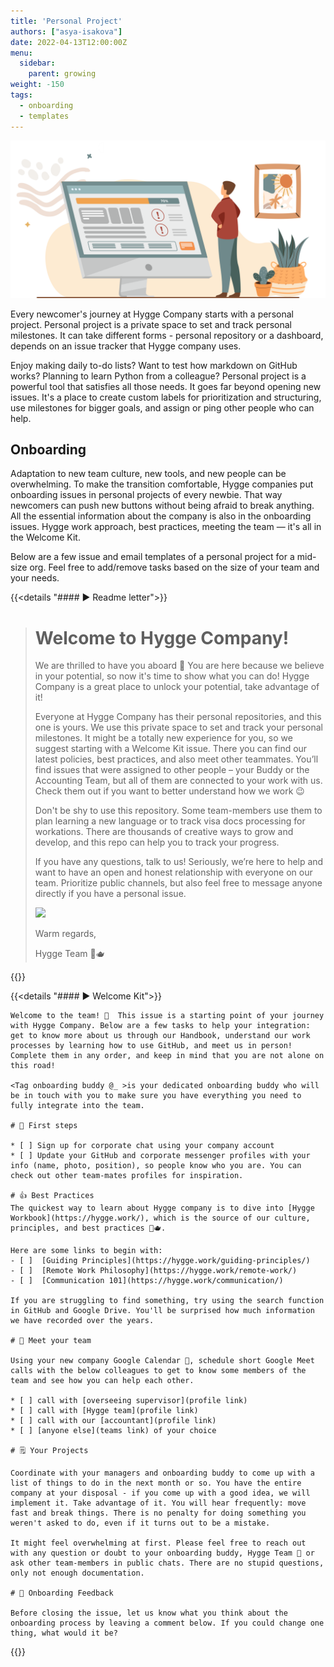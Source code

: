 ```yaml
---
title: 'Personal Project'
authors: ["asya-isakova"]
date: 2022-04-13T12:00:00Z
menu:
  sidebar:
    parent: growing
weight: -150
tags:
  - onboarding
  - templates
---
```


![Personal project](/img/growing/personal-project.png)

Every newcomer's journey at Hygge Company starts with a personal project. Personal project is a private space to set and track personal milestones. It can take different forms - personal repository or a dashboard, depends on an issue tracker that Hygge company uses. 

Enjoy making daily to-do lists? Want to test how markdown on GitHub works? Planning to learn Python from a colleague? 
Personal project is a powerful tool that satisfies all those needs. It goes far beyond opening new issues. It's a place to create custom labels for prioritization and structuring, use milestones for bigger goals, and assign or ping other people who can help.

## Onboarding
Adaptation to new team culture, new tools, and new people can be overwhelming. To make the transition comfortable, Hygge companies put onboarding issues in personal projects of every newbie. That way newcomers can push new buttons without being afraid to break anything. All the essential information about the company is also in the onboarding issues. Hygge work approach, best practices, meeting the team — it's all in the Welcome Kit. 

Below are a few issue and email templates of a personal project for a mid-size org. Feel free to add/remove tasks based on the size of your team and your needs.
  
{{<details  "#### ► Readme letter">}}
> # Welcome to Hygge Company!
> We are thrilled to have you aboard 🥳 You are here because we believe in your potential, so now it's time to show what you can do! Hygge Company is a great place to unlock your potential, take advantage of it! 
>
> Everyone at Hygge Company has their personal repositories, and this one is yours. We use this private space to set and track your personal milestones. It might be a totally new experience for you, so we suggest starting with a Welcome Kit issue. There you can find our latest policies, best practices, and also meet other teammates. You’ll find issues that were assigned to other people – your Buddy or the Accounting Team, but all of them are connected to your work with us. Check them out if you want to better understand how we work 😉 
>
> Don't be shy to use this repository. Some team-members use them to plan learning a new language or to track visa docs processing for workations. There are thousands of creative ways to grow and develop, and this repo can help you to track your progress.
>
> If you have any questions, talk to us! Seriously, we’re here to help and want to have an open and honest relationship with everyone on our team. Prioritize public channels, but also feel free to message anyone directly if you have a personal issue.
>
> <img width="200" hight= "200" src= "https://media.giphy.com/media/BpGWitbFZflfSUYuZ9/giphy.gif"> 
>
> Warm regards,
> 
> Hygge Team 🧦🫖
> 
{{</details>}}

{{<details  "#### ► Welcome Kit">}}
```
Welcome to the team! 🎊  This issue is a starting point of your journey with Hygge Company. Below are a few tasks to help your integration: get to know more about us through our Handbook, understand our work processes by learning how to use GitHub, and meet us in person! Complete them in any order, and keep in mind that you are not alone on this road!

<Tag onboarding buddy @_ >is your dedicated onboarding buddy who will be in touch with you to make sure you have everything you need to fully integrate into the team.

# 👣 First steps

* [ ] Sign up for corporate chat using your company account
* [ ] Update your GitHub and corporate messenger profiles with your info (name, photo, position), so people know who you are. You can check out other team-mates profiles for inspiration. 

# 👍 Best Practices
The quickest way to learn about Hygge company is to dive into [Hygge Workbook](https://hygge.work/), which is the source of our culture, principles, and best practices 🧦🫖.

Here are some links to begin with:
- [ ]  [Guiding Principles](https://hygge.work/guiding-principles/)
- [ ]  [Remote Work Philosophy](https://hygge.work/remote-work/)
- [ ]  [Communication 101](https://hygge.work/communication/)

If you are struggling to find something, try using the search function in GitHub and Google Drive. You'll be surprised how much information we have recorded over the years.

# 🤗 Meet your team  

Using your new company Google Calendar 📆, schedule short Google Meet calls with the below colleagues to get to know some members of the team and see how you can help each other.

* [ ] call with [overseeing supervisor](profile link)
* [ ] call with [Hygge team](profile link)
* [ ] call with our [accountant](profile link)
* [ ] [anyone else](teams link) of your choice

# 🗒️ Your Projects

Coordinate with your managers and onboarding buddy to come up with a list of things to do in the next month or so. You have the entire company at your disposal - if you come up with a good idea, we will implement it. Take advantage of it. You will hear frequently: move fast and break things. There is no penalty for doing something you weren't asked to do, even if it turns out to be a mistake.

It might feel overwhelming at first. Please feel free to reach out with any question or doubt to your onboarding buddy, Hygge Team 🧦 or ask other team-members in public chats. There are no stupid questions, only not enough documentation. 

# 💬 Onboarding Feedback

Before closing the issue, let us know what you think about the onboarding process by leaving a comment below. If you could change one thing, what would it be?
```
{{</details>}}
